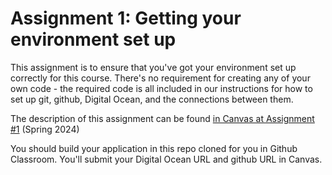 # Assignment 1: Getting your environment set up

This assignment is to ensure that you've got your environment set up correctly for this course. There's no requirement for creating any of your own code - the required code is all included in our instructions for how to set up git, github, Digital Ocean, and the connections between them.

The description of this assignment can be found [in Canvas at Assignment #1](https://canvas.harvard.edu/courses/133144/assignments/777252) (Spring 2024)

You should build your application in this repo cloned for you in Github Classroom. You'll submit your Digital Ocean URL and github URL in Canvas.
